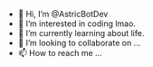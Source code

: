 - 👋 Hi, I’m @AstricBotDev
- 👀 I’m interested in coding lmao.
- 🌱 I’m currently learning about life.
- 💞️ I’m looking to collaborate on ...
- 📫 How to reach me ...

<!---
AstricBotDev/AstricBotDev is a ✨ special ✨ repository because its `README.md` (this file) appears on your GitHub profile.
You can click the Preview link to take a look at your changes.
--->
